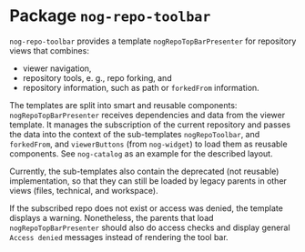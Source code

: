 # Package `nog-repo-toolbar`

`nog-repo-toolbar` provides a template `nogRepoTopBarPresenter` for repository
views that combines:

- viewer navigation,
- repository tools, e. g., repo forking, and
- repository information, such as path or `forkedFrom` information.

The templates are split into smart and reusable components:
`nogRepoTopBarPresenter` receives dependencies and data from the viewer
template. It manages the subscription of the current repository and passes the
data into the context of the sub-templates `nogRepoToolbar`, and `forkedFrom`,
and `viewerButtons` (from `nog-widget`) to load them as reusable components.
See `nog-catalog` as an example for the described layout.

Currently, the sub-templates also contain the deprecated (not reusable)
implementation, so that they can still be loaded by legacy parents in other
views (files, technical, and workspace).

If the subscribed repo does not exist or access was denied, the template
displays a warning.  Nonetheless, the parents that load
`nogRepoTopBarPresenter` should also do access checks and display general
`Access denied` messages instead of rendering the tool bar.
